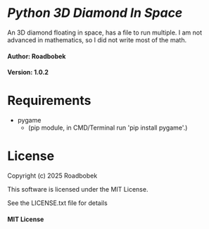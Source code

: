 # *Python 3D Diamond In Space*
An 3D diamond floating in space, has a file to run multiple. I am not advanced in mathematics, so I did not write most of the math.


#### Author: Roadbobek

#### Version: 1.0.2

# Requirements

- pygame
  - (pip module, in CMD/Terminal run 'pip install pygame'.)

# License

Copyright (c) 2025 Roadbobek

This software is licensed under the MIT License.

See the LICENSE.txt file for details

#### MIT License